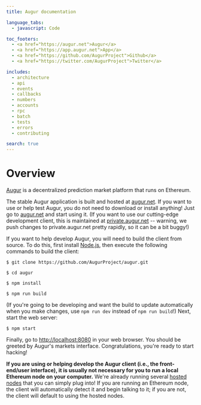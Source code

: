 ```yaml
---
title: Augur documentation

language_tabs:
  - javascript: Code

toc_footers:
  - <a href="https://augur.net">Augur</a>
  - <a href="https://app.augur.net">App</a>
  - <a href="https://github.com/AugurProject">Github</a>
  - <a href="https://twitter.com/AugurProject">Twitter</a>

includes:
  - architecture
  - api
  - events
  - callbacks
  - numbers
  - accounts
  - rpc
  - batch
  - tests
  - errors
  - contributing

search: true
---
```

Overview
========

[Augur](https://augur.net) is a decentralized prediction market platform that runs on Ethereum.

The stable Augur application is built and hosted at [augur.net](https://augur.net).  If you want to use or help test Augur, you do not need to download or install anything!  Just go to [augur.net](http://app.augur.net) and start using it.  (If you want to use our cutting-edge development client, this is maintained at [private.augur.net](http://private.augur.net) -- warning, we push changes to private.augur.net pretty rapidly, so it can be a bit buggy!)

If you want to help develop Augur, you will need to build the client from source.  To do this, first install [Node.js](https://nodejs.org/), then execute the following commands to build the client:

`$ git clone https://github.com/AugurProject/augur.git`

`$ cd augur`

`$ npm install`

`$ npm run build`

(If you're going to be developing and want the build to update automatically when you make changes, use `npm run dev` instead of `npm run build`!) Next, start the web server:

`$ npm start`

Finally, go to [http://localhost:8080](http://localhost:8080) in your web browser.  You should be greeted by Augur's markets interface.  Congratulations, you're ready to start hacking!

<aside class="notice"><b>If you are using or helping develop the Augur client (i.e., the front-end/user interface), it is usually not necessary for you to run a local Ethereum node on your computer.</b>  We're already running several <a href="http://docs.augur.net/#hosted-node">hosted nodes</a> that you can simply plug into!  If you are running an Ethereum node, the client will automatically detect it and begin talking to it; if you are not, the client will default to using the hosted nodes.</aside>
